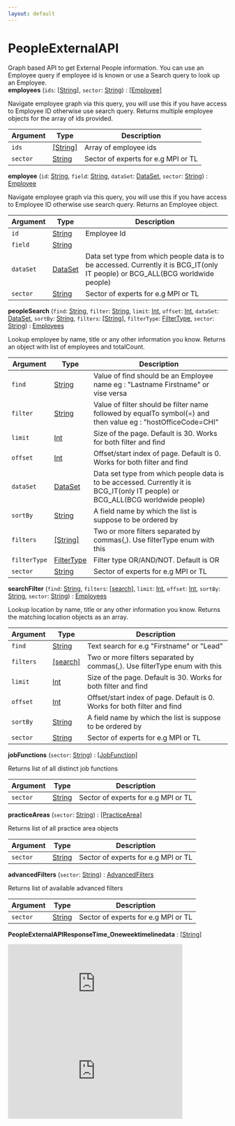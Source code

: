 ```yaml
---
layout: default
---
```

# PeopleExternalAPI
Graph based API to get External People information. You can use an Employee query if employee id is known or use a Search query to look up an Employee.<br />
**employees** (`ids`: [[String]](scalar#string), `sector`: [String](scalar#string)) : [[Employee]](object#employee)

Navigate employee graph via this query, you will use this if you have access to Employee ID otherwise use search query. Returns multiple employee objects for the array of ids provided.

| Argument  | Type               | Description      |
| --------- | ------------------ | ---------------- |
| `ids` | [[String]](scalar#string) | Array of employee ids |
| `sector` | [String](scalar#string) | Sector of experts for e.g MPI or TL |

**employee** (`id`: [String](scalar#string), `field`: [String](scalar#string), `dataSet`: [DataSet](enum#dataset), `sector`: [String](scalar#string)) : [Employee](object#employee)

Navigate employee graph via this query, you will use this if you have access to Employee ID otherwise use search query. Returns an Employee object.

| Argument  | Type               | Description      |
| --------- | ------------------ | ---------------- |
| `id` | [String](scalar#string) | Employee Id |
| `field` | [String](scalar#string) |  |
| `dataSet` | [DataSet](enum#dataset) | Data set type from which people data is to be accessed. Currently it is BCG_IT(only IT people) or BCG_ALL(BCG worldwide people) |
| `sector` | [String](scalar#string) | Sector of experts for e.g MPI or TL |

**peopleSearch** (`find`: [String](scalar#string), `filter`: [String](scalar#string), `limit`: [Int](scalar#int), `offset`: [Int](scalar#int), `dataSet`: [DataSet](enum#dataset), `sortBy`: [String](scalar#string), `filters`: [[String]](scalar#string), `filterType`: [FilterType](enum#filtertype), `sector`: [String](scalar#string)) : [Employees](object#employees)

Lookup employee by name, title or any other information you know. Returns an object with list of employees and totalCount.

| Argument  | Type               | Description      |
| --------- | ------------------ | ---------------- |
| `find` | [String](scalar#string) | Value of find should be an Employee name eg : "Lastname Firstname" or vise versa |
| `filter` | [String](scalar#string) | Value of filter should be filter name followed by equalTo symbol(=) and then value eg : "hostOfficeCode=CHI" |
| `limit` | [Int](scalar#int) | Size of the page. Default is 30. Works for both filter and find |
| `offset` | [Int](scalar#int) | Offset/start index of page. Default is 0. Works for both filter and find |
| `dataSet` | [DataSet](enum#dataset) | Data set type from which people data is to be accessed. Currently it is BCG_IT(only IT people) or BCG_ALL(BCG worldwide people) |
| `sortBy` | [String](scalar#string) | A field name by which the list is suppose to be ordered by |
| `filters` | [[String]](scalar#string) | Two or more filters separated by commas(,). Use filterType enum with this |
| `filterType` | [FilterType](enum#filtertype) | Filter type OR/AND/NOT. Default is OR |
| `sector` | [String](scalar#string) | Sector of experts for e.g MPI or TL |

**searchFilter** (`find`: [String](scalar#string), `filters`: [[search]](search), `limit`: [Int](scalar#int), `offset`: [Int](scalar#int), `sortBy`: [String](scalar#string), `sector`: [String](scalar#string)) : [Employees](object#employees)

Lookup location by name, title or any other information you know. Returns the matching location objects as an array.

| Argument  | Type               | Description      |
| --------- | ------------------ | ---------------- |
| `find` | [String](scalar#string) | Text search for e.g "Firstname" or "Lead" |
| `filters` | [[search]](search) | Two or more filters separated by commas(,). Use filterType enum with this |
| `limit` | [Int](scalar#int) | Size of the page. Default is 30. Works for both filter and find |
| `offset` | [Int](scalar#int) | Offset/start index of page. Default is 0. Works for both filter and find |
| `sortBy` | [String](scalar#string) | A field name by which the list is suppose to be ordered by |
| `sector` | [String](scalar#string) | Sector of experts for e.g MPI or TL |

**jobFunctions** (`sector`: [String](scalar#string)) : [[JobFunction]](object#jobfunction)

Returns list of all distinct job functions

| Argument  | Type               | Description      |
| --------- | ------------------ | ---------------- |
| `sector` | [String](scalar#string) | Sector of experts for e.g MPI or TL |

**practiceAreas** (`sector`: [String](scalar#string)) : [[PracticeArea]](object#practicearea)

Returns list of all practice area objects

| Argument  | Type               | Description      |
| --------- | ------------------ | ---------------- |
| `sector` | [String](scalar#string) | Sector of experts for e.g MPI or TL |

**advancedFilters** (`sector`: [String](scalar#string)) : [AdvancedFilters](object#advancedfilters)

Returns list of available advanced filters <br />

| Argument  | Type               | Description      |
| --------- | ------------------ | ---------------- |
| `sector` | [String](scalar#string) | Sector of experts for e.g MPI or TL |

**PeopleExternalAPIResponseTime_Oneweektimelinedata**  : [[String]](scalar#string)

 <iframe src="https://app.datadoghq.com/graph/embed?token=604d6baee98a8207f465840f9eeef3847bf06fa983bf64be7f6489793fbb61c5&height=200&width=400&legend=true" width="400" height="200" frameborder="0"></iframe>  <iframe src="https://app.datadoghq.com/graph/embed?token=19eddccfe40710a321df48d79919617bdf4d81efbf18402e2d1ac79e9421e009&height=200&width=400&legend=true" width="400" height="200" frameborder="0"></iframe>
